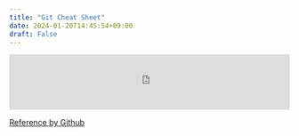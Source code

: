 ```yaml
---
title: "Git Cheat Sheet"
date: 2024-01-20T14:45:54+09:00
draft: False
---
```


<embed src="https://education.github.com/git-cheat-sheet-education.pdf" type="application/pdf" width="100%" height="100vh" />

[Reference by Github](https://education.github.com/git-cheat-sheet-education.pdf)


